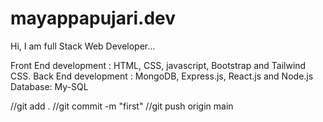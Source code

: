 # mayappapujari.dev

Hi, I am full Stack Web Developer...

Front End development : HTML, CSS, javascript, Bootstrap and Tailwind CSS.
Back End development : MongoDB, Express.js, React.js and Node.js
Database: My-SQL


//git add .
//git commit -m "first"
//git push origin main


